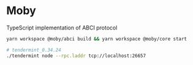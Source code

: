 # Moby

TypeScript implementation of ABCI protocol

```bash
yarn workspace @moby/abci build && yarn workspace @moby/core start

# tendermint_0.34.24
./tendermint node --rpc.laddr tcp://localhost:26657
```
